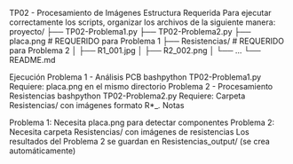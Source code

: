 TP02 - Procesamiento de Imágenes
Estructura Requerida
Para ejecutar correctamente los scripts, organizar los archivos de la siguiente manera:
proyecto/
├── TP02-Problema1.py
├── TP02-Problema2.py
├── placa.png                  # REQUERIDO para Problema 1
├── Resistencias/              # REQUERIDO para Problema 2
│   ├── R1_001.jpg
│   ├── R2_002.png
│   └── ...
└── README.md

Ejecución
Problema 1 - Análisis PCB
bashpython TP02-Problema1.py
Requiere: placa.png en el mismo directorio
Problema 2 - Procesamiento Resistencias
bashpython TP02-Problema2.py
Requiere: Carpeta Resistencias/ con imágenes formato R*_*.*
Notas

Problema 1: Necesita placa.png para detectar componentes
Problema 2: Necesita carpeta Resistencias/ con imágenes de resistencias
Los resultados del Problema 2 se guardan en Resistencias_output/ (se crea automáticamente)
